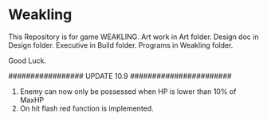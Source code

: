 # Weakling
This Repository is for game WEAKLING.
Art work in Art folder.
Design doc in Design folder.
Executive in Build folder.
Programs in Weakling folder.

Good Luck.

################# UPDATE 10.9 #######################
1. Enemy can now only be possessed when HP is lower than 10% of MaxHP
2. On hit flash red function is implemented.




